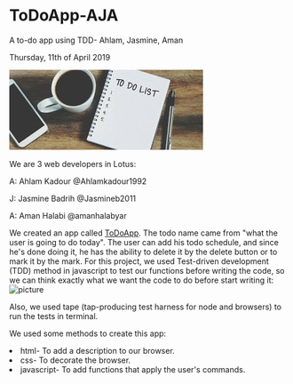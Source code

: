 # ToDoApp-AJA
A to-do app using TDD- Ahlam, Jasmine, Aman

Thursday, 11th of April 2019

![picture](assets/download.jpeg)

We are 3 web developers in Lotus:

A: Ahlam Kadour @Ahlamkadour1992

J: Jasmine Badrih @Jasmineb2011

A: Aman Halabi @amanhalabyar

We created an app called [ToDoApp](file:///home/jasmine/Lotus/week-3/ToDoApp-AJA/index.html). The todo name came from "what the user is going to do today". The user can add his todo schedule, and since he's done doing it, he has the ability to delete it by the delete button or to mark it by the mark.
For this project, we used Test-driven development (TDD) method in javascript to test our functions before writing the code, so we can think exactly what we want the code to do before start writing it:
![picture](https://cloud.githubusercontent.com/assets/10700103/23134527/09fabe52-f78d-11e6-90d8-b747714a52f6.png)

Also, we used tape (tap-producing test harness for node and browsers) to run the tests in terminal.

We used some methods to create this app:
<li> html- To add a description to our browser. </li>
<li> css- To decorate the browser. </li>
<li> javascript- To add functions that apply the user's commands. </li>
